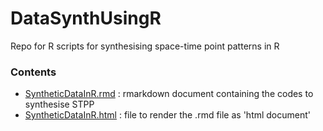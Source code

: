 
# DataSynthUsingR
Repo for R scripts for synthesising space-time point patterns in R 


### Contents

- [SyntheticDataInR.rmd](SyntheticDataInR.rmd) : rmarkdown document containing the codes to synthesise STPP
- [SyntheticDataInR.html](http://htmlpreview.github.io/?https://github.com/QuantCrimAtLeeds/DataSynth/blob/master/DataSynthUsingR/SyntheticDataInR.html) : file to render the .rmd file as 'html document' 
